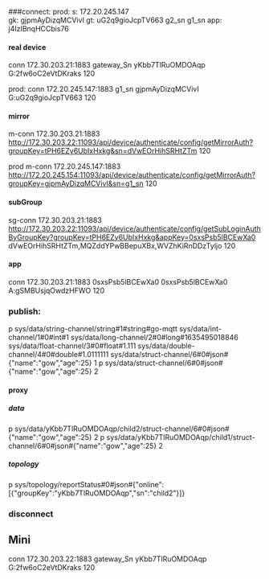###connect:
prod: 
s: 172.20.245.147  
gk: gjpmAyDizqMCVivI
gt: uG2q9gioJcpTV663
g2_sn
g1_sn
app: j4IzIBnqHCCbis76
#### real device
conn 172.30.203.21:1883 gateway_Sn yKbb7TlRuOMDOAqp G:2fw6oC2eVtDKraks 120

prod:
conn 172.20.245.147:1883 g1_sn gjpmAyDizqMCVivI G:uG2q9gioJcpTV663 120

#### mirror
m-conn 172.30.203.21:1883 http://172.30.203.22:11093/api/device/authenticate/config/getMirrorAuth?groupKey=tPH6EZy6UbIxHxkg&sn=dVwEOrHihSRHtZTm 120

prod
m-conn 172.20.245.147:1883 http://172.20.245.154:11093/api/device/authenticate/config/getMirrorAuth?groupKey=gjpmAyDizqMCVivI&sn=g1_sn 120

#### subGroup
sg-conn 172.30.203.21:1883 http://172.30.203.22:11093/api/device/authenticate/config/getSubLoginAuthByGroupKey?groupKey=tPH6EZy6UbIxHxkg&appKey=0sxsPsb5lBCEwXa0 dVwEOrHihSRHtZTm,MQZddYPwBBepuXBx,WVZhKiRnDDzTyljo 120

#### app
conn 172.30.203.21:1883 0sxsPsb5lBCEwXa0 0sxsPsb5lBCEwXa0 A:gSMBUsjqOwdzHFWO 120

### publish:
p sys/data/string-channel/string#1#string#go-mqtt sys/data/int-channel/1#0#int#1 sys/data/long-channel/2#0#long#1635495018846 sys/data/float-channel/3#0#float#1.111 sys/data/double-channel/4#0#double#1.0111111 sys/data/struct-channel/6#0#json#{"name":"gow","age":25} 1
p sys/data/struct-channel/6#0#json#{"name":"gow","age":25} 2
#### proxy
##### data
p sys/data/yKbb7TlRuOMDOAqp/child2/struct-channel/6#0#json#{"name":"gow","age":25} 2
p sys/data/yKbb7TlRuOMDOAqp/child1/struct-channel/6#0#json#{"name":"gow","age":25} 2
##### topology
p sys/topology/reportStatus#0#json#{"online":[{"groupKey":"yKbb7TlRuOMDOAqp","sn":"child2"}]}


### disconnect

## Mini
conn 172.30.203.22:1883 gateway_Sn yKbb7TlRuOMDOAqp G:2fw6oC2eVtDKraks 120